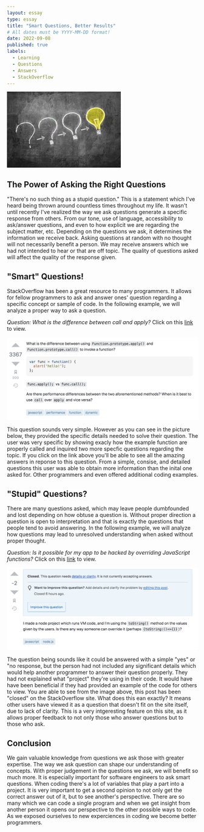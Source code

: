 ```yaml
---
layout: essay
type: essay
title: "Smart Questions, Better Results"
# All dates must be YYYY-MM-DD format!
date: 2022-09-08
published: true
labels:
  - Learning
  - Questions 
  - Answers 
  - StackOverflow
---
```


<img width="300px" class="rounded float-start pe-4" src="../img/smart-questions/question-mark-to-light-bulb.jpeg">


## The Power of Asking the Right Questions

"There's no such thing as a stupid question." This is a statement which I've heard being thrown around countless times throughout my life. It wasn't until recently I've realized the way we ask questions generate a specific response from others. From our tone, use of language, accessibility to ask/answer questions, and even to how explicit we are regarding the subject matter, etc. Depending on the questions we ask, it determines the information we receive back. Asking questions at random with no thought will not necessarily benefit a person. We may receive answers which we had not intended to hear or that are off topic. The quality of questions asked will affect the quality of the response given.

## "Smart" Questions!

StackOverflow has been a great resource to many programmers. It allows for fellow programmers to ask and answer ones' question regarding a specific concept or sample of code. 
In the following example, we will analyze a proper way to ask a question. 

*Question: What is the difference between call and apply?*
Click on this <a href="https://stackoverflow.com/questions/1986896/what-is-the-difference-between-call-and-apply?fbclid=IwAR1JIjTT97hSa_2J8JvVAdV243AE0KSKQHMaMNW9nKtHP6ZGm2Y8AmYbySQ">link</a> to view.

<img width="600px" class="center" src="../img/smart-questions/Screen Shot 2022-09-08 at 11.05.37 PM.png">

This question sounds very simple. However as you can see in the picture below, they provided the specific details needed to solve their question. The user was very specific by showing exacly how the example function are properly called and inquired two more specfic questions regarding the topic. If you click on the link above you'll be able to see all the amazing answers in reponse to this question. From a simple, consise, and detailed questions this user was able to obtain more information than the inital one asked for. Other programmers and even offered additional coding examples. 

## "Stupid" Questions?

There are many questions asked, which may leave people dumbfounded and lost depending on how obtuse a question is. Without proper direction a question is open to interpretation and that is exactly the questions that people tend to avoid answering. 
In the following example, we will analyze how questions may lead to unresolved understanding when asked without proper thought. 

*Question: Is it possible for my app to be hacked by overriding JavaScript functions?* Click on this <a href="https://stackoverflow.com/questions/73656601/is-it-possible-for-my-app-to-be-hacked-by-overriding-javascript-functions?fbclid=IwAR3GC49cjwcMjpUpLibX6uIm00ZbdwvoZUlE6GcEwTvA3bfbVI7wPP7-_Ls">link</a> to view. 

<img width="600px" class="center" src="../img/smart-questions/Screen Shot 2022-09-08 at 11.05.28 PM.png">

The question being sounds like it could be answered with a simple "yes" or "no response, but the person had not included any significant details which would help another programmer to answer their question properly. They had not explained what "project" they're using in their code. It would have have been beneficial if they had provided an example of the code for others to view. You are able to see from the image above, this post has been "closed" on the StackOverflow site. What does this ean exactly? It means other users have viewed it as a question that doesn't fit on the site itself, due to lack of clarity. This is a very intgeresting feature on this site, as it allows proper feedback to not only those who answer questions but to those who ask.

## Conclusion 

We gain valuable knowledge from questions we ask those with greater expertise. The way we ask question can shape our understanding of concepts. With proper judgement in the questions we ask, we will benefit so much more. It is especially important for software engineers to ask smart questions. When coding there's a lot of variables that play a part into a project. It is very important to get a second opinion to not only get the correct answer out of it, but to see another's perspective. There are so many which we can code a single program and when we get insight from another person it opens our perspective to the other possible ways to code. As we exposed ourselves to new experciences in coding we become better programmers. 
